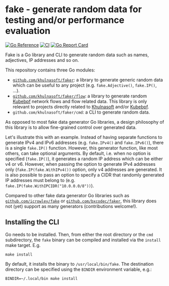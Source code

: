 # fake - generate random data for testing and/or performance evaluation

[![Go Reference](https://pkg.go.dev/badge/github.com/khulnasoft/faker.svg)](https://pkg.go.dev/github.com/khulnasoft/faker)
[![CI](https://github.com/khulnasoft/faker/actions/workflows/tests.yml/badge.svg)](https://github.com/khulnasoft/faker/actions/workflows/tests.yml)
[![Go Report Card](https://goreportcard.com/badge/github.com/khulnasoft/faker)](https://goreportcard.com/report/github.com/khulnasoft/faker)

Fake is a Go library and CLI to generate random data such as names, adjectives,
IP addresses and so on.

This repository contains three Go modules:

* [`github.com/khulnasoft/faker`][1]: a library to generate generic random data which
  can be useful to any project (e.g. `fake.Adjective()`, `fake.IP()`, ...).
* [`github.com/khulnasoft/faker/flow`][2]: a library to generate random [Kubebpf]
  network flows and flow related data. This library is only relevant to projects
  directly related to [Khulnasoft] and/or [Kubebpf].
* `github.com/khulnasoft/faker/cmd`: a CLI to generate random data.

As opposed to most fake data generator Go libraries, a design philosophy of this
library is to allow fine-grained control over generated data.

Let's illustrate this with an example. Instead of having separate functions to
generate IPv4 and IPv6 addresses (e.g. `fake.IPv4()` and `fake.IPv6()`), there
is a single `fake.IP()` function. However, this generator function, like most
others, can take optional arguments. By default, i.e. when no option is
specified (`fake.IP()`), it generates a random IP address which can be either v4
or v6. However, when passing the option to generate IPv4 addresses only
(`fake.IP(fake.WithIPv4())` option, only v4 addresses are generated. It is also
possible to pass an option to specify a CIDR that randomly generated IP
addresses must belong to (e.g. `fake.IP(fake.WithIPCIDR("10.0.0.0/8"))`).

Compared to other fake data generator Go libraries such as
[`github.com/icrowley/fake`][icrowley/fake] or
[`github.com/bxcodec/faker`][bxcodec/faker], this library does not (yet) support
as many generators (contributions welcome!).

## Installing the CLI

Go needs to be installed. Then, from either the root directory or the `cmd`
subdirectory, the `fake` binary can be compiled and installed via the `install`
make target. E.g.

    make install

By default, it installs the binary to `/usr/local/bin/fake`. The destination
directory can be specified using the `BINDIR` environment variable, e.g.:

    BINDIR=~/.local/bin make install

[1]: https://pkg.go.dev/github.com/khulnasoft/faker
[2]: https://pkg.go.dev/github.com/khulnasoft/faker/flow
[Khulnasoft]: https://github.com/khulnasoft/shipyard
[Kubebpf]: https://github.com/khulnasoft/kubebpf
[icrowley/fake]: https://github.com/icrowley/fake
[bxcodec/faker]: https://github.com/bxcodec/faker
